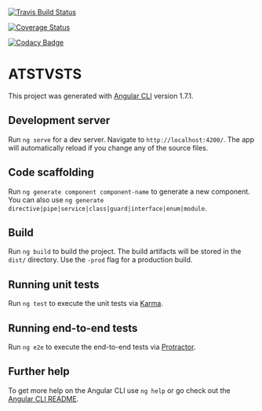 
[![Travis Build Status](https://travis-ci.org/AT-ST-VSTS/AT-ST-VSTS.svg?branch=master)](https://travis-ci.org/AT-ST-VSTS/AT-ST-VSTS)

[![Coverage Status](https://coveralls.io/repos/github/AT-ST-VSTS/AT-ST-VSTS/badge.svg?branch=master)](https://coveralls.io/github/AT-ST-VSTS/AT-ST-VSTS?branch=master)

[![Codacy Badge](https://api.codacy.com/project/badge/Grade/3a0a60e6670b416c98d766afaa14f0e1)](https://www.codacy.com/app/CedricCazin/AT-ST-VSTS?utm_source=github.com&amp;utm_medium=referral&amp;utm_content=AT-ST-VSTS/AT-ST-VSTS&amp;utm_campaign=Badge_Grade)

# ATSTVSTS

This project was generated with [Angular CLI](https://github.com/angular/angular-cli) version 1.7.1.

## Development server

Run `ng serve` for a dev server. Navigate to `http://localhost:4200/`. The app will automatically reload if you change any of the source files.

## Code scaffolding

Run `ng generate component component-name` to generate a new component. You can also use `ng generate directive|pipe|service|class|guard|interface|enum|module`.

## Build

Run `ng build` to build the project. The build artifacts will be stored in the `dist/` directory. Use the `-prod` flag for a production build.

## Running unit tests

Run `ng test` to execute the unit tests via [Karma](https://karma-runner.github.io).

## Running end-to-end tests

Run `ng e2e` to execute the end-to-end tests via [Protractor](http://www.protractortest.org/).

## Further help

To get more help on the Angular CLI use `ng help` or go check out the [Angular CLI README](https://github.com/angular/angular-cli/blob/master/README.md).
